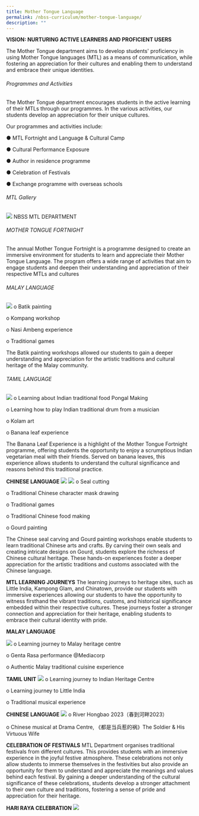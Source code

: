 ```yaml
---
title: Mother Tongue Language
permalink: /nbss-curriculum/mother-tongue-language/
description: ""
---
```

<p><strong>VISION: NURTURING ACTIVE LEARNERS AND PROFICIENT USERS</strong></p>
The Mother Tongue department aims to develop students' proficiency in using Mother Tongue languages (MTL) as a means of communication, while fostering an appreciation for their cultures and enabling them to understand and embrace their unique identities.

###### Programmes and Activities
The Mother Tongue department encourages students in the active learning of their MTLs through our programmes. In the various activities, our students develop an appreciation for their unique cultures.

Our programmes and activities include:

●	MTL Fortnight and Language &amp; Cultural Camp

●	Cultural Performance Exposure 

●	Author in residence programme

●	Celebration of Festivals

●	Exchange programme with overseas schools

###### MTL Gallery
![](/images/Cl/picture1.jpg)
NBSS MTL DEPARTMENT

###### MOTHER TONGUE FORTNIGHT 
The annual Mother Tongue Fortnight is a programme designed to create an immersive environment for students to learn and appreciate their Mother Tongue Language. The program offers a wide range of activities that aim to engage students and deepen their understanding and appreciation of their respective MTLs and cultures

###### MALAY LANGUAGE
![](/images/Cl/picture2.jpg)
o	Batik painting 

o	Kompang workshop

o	Nasi Ambeng experience

o	Traditional games

The Batik painting workshops allowed our students to gain a deeper understanding and appreciation for the artistic traditions and cultural heritage of the Malay community.

###### TAMIL LANGUAGE
![](/images/Cl/picture3.jpg)
o	Learning about Indian traditional food Pongal Making

o	Learning how to play Indian traditional drum from a musician

o	Kolam art 

o	Banana leaf experience

The Banana Leaf Experience is a highlight of the Mother Tongue Fortnight programme, offering students the opportunity to enjoy a scrumptious Indian vegetarian meal with their friends. Served on banana leaves, this experience allows students to understand the cultural significance and reasons behind this traditional practice.

**CHINESE LANGUAGE**
![](/images/Cl/picture4.jpg)
![](/images/Cl/picture5.jpg)
o	Seal cutting

o	Traditional Chinese character mask drawing

o	Traditional games

o	Traditional Chinese food making

o	Gourd painting

The Chinese seal carving and Gourd painting workshops enable students to learn traditional Chinese arts and crafts. By carving their own seals and creating intricate designs on Gourd, students explore the richness of Chinese cultural heritage. These hands-on experiences foster a deeper appreciation for the artistic traditions and customs associated with the Chinese language.

**MTL LEARNING JOURNEYS**
The learning journeys to heritage sites, such as Little India, Kampong Glam, and Chinatown, provide our students with immersive experiences allowing our students to have the opportunity to witness firsthand the vibrant traditions, customs, and historical significance embedded within their respective cultures. These journeys foster a stronger connection and appreciation for their heritage, enabling students to embrace their cultural identity with pride.

**MALAY LANGUAGE**

![](/images/Cl/picture6.jpg)
o	Learning journey to Malay heritage centre

o	Genta Rasa performance @Mediacorp

o	Authentic Malay traditional cuisine experience 

**TAMIL UNIT**
![](/images/Cl/picture7.jpg)
o	Learning journey to Indian Heritage Centre 

o	Learning journey to Little India

o	Traditional musical experience 

**CHINESE LANGUAGE**
![](/images/Cl/picture8.jpg)
o	River Hongbao 2023（春到河畔2023）

o	Chinese musical at Drama Centre, 《都是当兵惹的祸》The Soldier &amp; His Virtuous Wife

**CELEBRATION OF FESTIVALS**
MTL Department organises traditional festivals from different cultures. This provides students with an immersive experience in the joyful festive atmosphere. These celebrations not only allow students to immerse themselves in the festivities but also provide an opportunity for them to understand and appreciate the meanings and values behind each festival. By gaining a deeper understanding of the cultural significance of these celebrations, students develop a stronger attachment to their own culture and traditions, fostering a sense of pride and appreciation for their heritage.

**HARI RAYA CELEBRATION**
![](/images/Cl/picture9.jpg)


